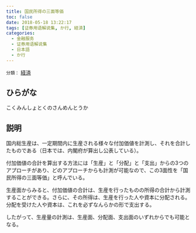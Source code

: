```yaml
---
title: 国民所得の三面等価
toc: false
date: 2018-05-18 13:22:17
tags: [证券用语解说集, か行, 経済]
categories:
  - 金融服务
  - 证券用语解说集
  - 日本語
  - か行
---
```


`分類：` [経済](/tags/経済/)

## ひらがな

こくみんしょとくのさんめんとうか

## 説明

国内総生産は、一定期間内に生産される様々な付加価値を計測し、それを合計したものである（日本では、内閣府が算出し公表している）。

付加価値の合計を算出する方法には「生産」と「分配」と「支出」からの3つのアプローチがあり、どのアプローチからも計測が可能なので、この3面性を「国民所得の三面等価」と呼んでいる。

生産面からみると、付加価値の合計は、生産を行ったものの所得の合計から計測することができる。さらに、その所得は、生産を行った人や資本に分配される。分配を受けた人や資本は、これを必ずなんらかの形で支出する。

したがって、生産量の計測は、生産面、分配面、支出面のいずれからでも可能となる。
